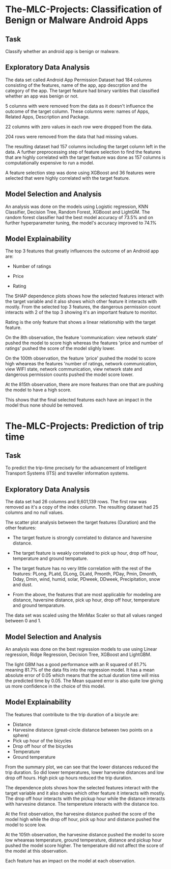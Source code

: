 # The-MLC-Projects: Classification of Benign or Malware Android Apps


## Task
Classify whether an android app is benign or malware.


## Exploratory Data Analysis
The data set called Android App Permission Dataset had 184 columns consisting of the features, name of the app, app descrption and the category of the app. The target feature had binary varibles that classified whether an app was benign or not.

5 columns with were removed from the data as it doesn't influence the outcome of the target column. These columns were:  names of Apps, Related Apps, Description and Package.

22 columns with zero values in each row were dropped from the data.

204 rows were removed from the data that had missing values.

The resulting dataset had 157 columns including the target column left in the data. A further preprocessing step of feature selection to find the features that are highly correlated with the target feature was done as 157 columns is computationally expensive to run a model.

A feature selection step was done using XGBoost and 36 features were selected that were highly correlated with the target feature.


## Model Selection and Analysis
An analysis was done on the models using Logistic regression, KNN Classifier, Decision Tree, Random Forest, XGBoost and LightGM. The random forest classifier had the best model accuracy of 73.5% and on further hyperparameter tuning, the model's accuracy improved to 74.1%


## Model Explainability
The top 3 features that greatly influences the outcome of an Android app are: 

- Number of ratings

- Price

- Rating

The SHAP dependence plots shows how the selected features interact with the target variable and it also shows which other feature it interacts with mostly. From the selected top 3 features, the dangerous permission count interacts with 2 of the top 3 showing it's an important feature to monitor.

Rating is the only feature that shows a linear relationship with the target feature.

On the 8th observation, the feature 'communication: view network state' pushed the model to score high whereas the features 'price and number of ratings' pushed the score of the model slighly lower.

On the 100th observation, the feature 'price' pushed the model to score high wheareas the features 'number of ratings, network communication, view WIFI state, network communication, view network state and dangerous permission counts pushed the model score lower.

At the 815th observation, there are more features than one that are pushing the model to have a high score.

This shows that the final selected features each have an impact in the model thus none should be removed.



# The-MLC-Projects: Prediction of trip time


## Task
To predict the trip-time precisely for the advancement of Intelligent Transport Systems (ITS) and traveller information systems. 


## Exploratory Data Analysis
The data set had 26 columns and 9,601,139 rows. The first row was removed as it's a copy of the index column. The resulting dataset had 25 columns and no null values.

The scatter plot analysis between the target features (Duration) and the other features:

- The target feature is strongly correlated to distance and haversine distance.

- The target feature is weakly correlated to pick up hour, drop off hour, temperature and ground tempature.

- The target feature has no very little correlation with the rest of the features: PLong, PLatd, DLong, DLatd, Pmonth, PDay, Pmin, Dmonth, Dday, Dmin, wind, humid, solar, PDweek, DDweek, Precipitation, snow and dust.

- From the above, the features that are most applicable for modeling are distance, haversine distance, pick up hour, drop off hour, temperature and ground temparature.

The data set was scaled using the MinMax Scaler so that all values ranged between 0 and 1.


## Model Selection and Analysis
An analysis was done on the best regression models to use using Linear regression, Ridge Regression, Decision Tree, XGBoost and LightGBM. 

The light GBM has a good performance with an R squared of 81.7% meaning 81.7% of the data fits into the regression model. It has a mean absolute error of 0.05 which means that the actual duration time will miss the predicted time by 0.05. The Mean squared error is also quite low giving us more confidence in the choice of this model.


## Model Explainability
The features that contribute to the trip duration of a bicycle are:

- Distance
- Harvesine distance (great-circle distance between two points on a sphere)
- Pick up hour of the bicycles
- Drop off hour of the bicycles
- Temperature
- Ground temperature

From the summary plot, we can see that the lower distances reduced the trip duration. So did lower temperatures, lower harvesine distances and low drop off hours. High pick up hours reduced the trip duration.

The dependence plots shows how the selected features interact with the target variable and it also shows which other feature it interacts with mostly. The drop off hour interacts with the pickup hour while the distance interacts with harvesine distance. The tempereture interacts with the distance too.

At the first observation, the harvesine distance pushed the score of the model high while the drop off hour, pick up hour and distance pushed the model to score low.

At the 105th observation, the harvesine distance pushed the model to score low wheareas temperature, ground temperature, distance and pickup hour pushed the model score higher. The temperature did not affect the score of the model at this observation.

Each feature has an impact on the model at each observation.



